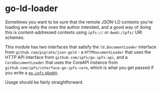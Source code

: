 # go-ld-loader

Sometimes you want to be sure that the remote JSON-LD contexts you're loading are really the ones the author intended, and a good way of doing this is content-addressed contexts using `ipfs://` or `dweb:/ipfs/` URI schemes.

This module has two interfaces that satisfy the `ld.DocumentLoader` interface from `github.com/piprate/json-gold` - a `HTTPDocumentLoader` that uses the HTTP API interface from `github.com/ipfs/go-ipfs-api`, and a `CoreDocumentLoader` that uses the CoreAPI instance from `github.com/ipfs/interface-go-ipfs-core`, which is what you get passed if you write a [`go-ipfs` plugin](https://github.com/ipfs/go-ipfs/blob/master/docs/plugins.md).

Usage should be fairly straightforward.
